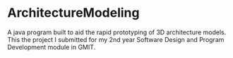 # ArchitectureModeling
A java program built to aid the rapid prototyping of 3D architecture models. This the project I submitted for my 2nd year Software Design and Program Development module in GMIT.
